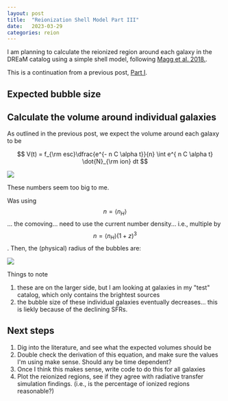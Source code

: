 ```yaml
---
layout: post
title:  "Reionization Shell Model Part III"
date:   2023-03-29
categories: reion
---
```


I am planning to calculate the reionized region around each galaxy in the DREaM catalog using a simple shell model, following <a href="https://ui.adsabs.harvard.edu/abs/2018MNRAS.473.5308M/abstract">Magg et al. 2018.</a>.

This is a continuation from a previous post, <a href="">Part I</a>.

## Expected bubble size


## Calculate the volume around individual galaxies

As outlined in the previous post, we expect the volume around each galaxy to be

$$ V(t) = f_{\rm esc}\dfrac{e^{- n C \alpha t}}{n} \int e^{ n C \alpha t} \dot{N}_{\rm ion} dt $$

<img src="{{ site.baseurl }}/assets/plots/20230328_Volume.png">

These numbers seem too big to me.

Was using $$n=\langle n_H \rangle$$... the comoving... need to use the current number density... i.e., multiple by $$n = \langle n_H \rangle (1+z)^3$$. Then, the (physical) radius of the bubbles are:

<img src="{{ site.baseurl }}/assets/plots/20230329_Volume.png">

Things to note
1) these are on the larger side, but I am looking at galaxies in my "test" catalog, which only contains the brightest sources
2) the bubble size of these individual galaxies eventually decreases... this is liekly because of the declining SFRs. 

## Next steps

1. Dig into the literature, and see what the expected volumes should be
2. Double check the derivation of this equation, and make sure the values I'm using make sense. Should any be time dependent?
3. Once I think this makes sense, write code to do this for all galaxies
4. Plot the reionized regions, see if they agree with radiative transfer simulation findings. (i.e., is the percentage of ionized regions reasonable?)
